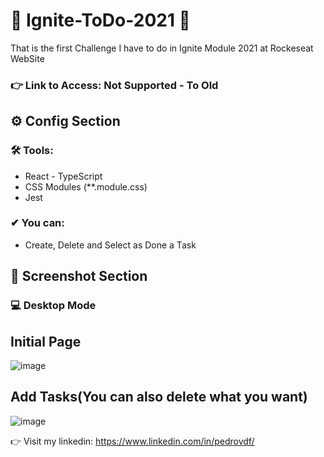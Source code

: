 # 🚀 Ignite-ToDo-2021 🚀

 That is the first Challenge I have to do in Ignite Module 2021 at Rockeseat WebSite

### 👉 Link to Access: Not Supported - To Old

## ⚙ Config Section

 ### 🛠 Tools:
 - React - TypeScript
 - CSS Modules (**.module.css)
 - Jest
 
### ✔ You can:
  - Create, Delete and Select as Done a Task

  ## 📸 Screenshot Section
### 💻 Desktop Mode
 
 ## Initial Page
 ![image](https://user-images.githubusercontent.com/62482908/176313930-5098ddc9-88d4-424c-8f83-313b803c32a5.png)

## Add Tasks(You can also delete what you want)
![image](https://user-images.githubusercontent.com/62482908/176313996-886b8a1e-c070-4135-bdc8-98fb6a7b019e.png)

👉 Visit my linkedin: https://www.linkedin.com/in/pedrovdf/
